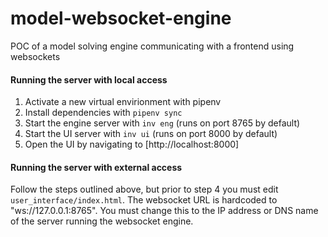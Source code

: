 # model-websocket-engine
POC of a model solving engine communicating with a frontend using websockets

#### Running the server with local access
1. Activate a new virtual envirionment with pipenv
2. Install dependencies with `pipenv sync`
3. Start the engine server with `inv eng` (runs on port 8765 by default)
4. Start the UI server with `inv ui` (runs on port 8000 by default)
5. Open the UI by navigating to [http://localhost:8000]


#### Running the server with external access
Follow the steps outlined above, but prior to step 4 you must edit `user_interface/index.html`. The websocket URL is hardcoded to "ws://127.0.0.1:8765". You must change this to the IP address or DNS name of the server running the websocket engine.

